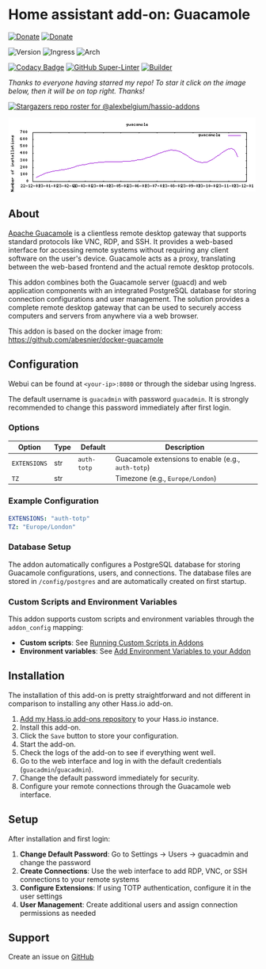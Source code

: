 # Home assistant add-on: Guacamole

[![Donate][donation-badge]](https://www.buymeacoffee.com/alexbelgium)
[![Donate][paypal-badge]](https://www.paypal.com/donate/?hosted_button_id=DZFULJZTP3UQA)

![Version](https://img.shields.io/badge/dynamic/yaml?label=Version&query=%24.version&url=https%3A%2F%2Fraw.githubusercontent.com%2Falexbelgium%2Fhassio-addons%2Fmaster%2Fguacamole%2Fconfig.yaml)
![Ingress](https://img.shields.io/badge/dynamic/yaml?label=Ingress&query=%24.ingress&url=https%3A%2F%2Fraw.githubusercontent.com%2Falexbelgium%2Fhassio-addons%2Fmaster%2Fguacamole%2Fconfig.yaml)
![Arch](https://img.shields.io/badge/dynamic/yaml?color=success&label=Arch&query=%24.arch&url=https%3A%2F%2Fraw.githubusercontent.com%2Falexbelgium%2Fhassio-addons%2Fmaster%2Fguacamole%2Fconfig.yaml)

[![Codacy Badge](https://app.codacy.com/project/badge/Grade/9c6cf10bdbba45ecb202d7f579b5be0e)](https://www.codacy.com/gh/alexbelgium/hassio-addons/dashboard?utm_source=github.com&utm_medium=referral&utm_content=alexbelgium/hassio-addons&utm_campaign=Badge_Grade)
[![GitHub Super-Linter](https://img.shields.io/github/actions/workflow/status/alexbelgium/hassio-addons/weekly-supelinter.yaml?label=Lint%20code%20base)](https://github.com/alexbelgium/hassio-addons/actions/workflows/weekly-supelinter.yaml)
[![Builder](https://img.shields.io/github/actions/workflow/status/alexbelgium/hassio-addons/onpush_builder.yaml?label=Builder)](https://github.com/alexbelgium/hassio-addons/actions/workflows/onpush_builder.yaml)

[donation-badge]: https://img.shields.io/badge/Buy%20me%20a%20coffee%20(no%20paypal)-%23d32f2f?logo=buy-me-a-coffee&style=flat&logoColor=white
[paypal-badge]: https://img.shields.io/badge/Buy%20me%20a%20coffee%20with%20Paypal-0070BA?logo=paypal&style=flat&logoColor=white

_Thanks to everyone having starred my repo! To star it click on the image below, then it will be on top right. Thanks!_

[![Stargazers repo roster for @alexbelgium/hassio-addons](https://raw.githubusercontent.com/alexbelgium/hassio-addons/master/.github/stars2.svg)](https://github.com/alexbelgium/hassio-addons/stargazers)

![downloads evolution](https://raw.githubusercontent.com/alexbelgium/hassio-addons/master/guacamole/stats.png)

## About

[Apache Guacamole](https://guacamole.apache.org/) is a clientless remote desktop gateway that supports standard protocols like VNC, RDP, and SSH. It provides a web-based interface for accessing remote systems without requiring any client software on the user's device. Guacamole acts as a proxy, translating between the web-based frontend and the actual remote desktop protocols.

This addon combines both the Guacamole server (guacd) and web application components with an integrated PostgreSQL database for storing connection configurations and user management. The solution provides a complete remote desktop gateway that can be used to securely access computers and servers from anywhere via a web browser.

This addon is based on the docker image from: https://github.com/abesnier/docker-guacamole

## Configuration

Webui can be found at `<your-ip>:8080` or through the sidebar using Ingress.

The default username is `guacadmin` with password `guacadmin`. It is strongly recommended to change this password immediately after first login.

### Options

| Option | Type | Default | Description |
|--------|------|---------|-------------|
| `EXTENSIONS` | str | `auth-totp` | Guacamole extensions to enable (e.g., `auth-totp`) |
| `TZ` | str | | Timezone (e.g., `Europe/London`) |

### Example Configuration

```yaml
EXTENSIONS: "auth-totp"
TZ: "Europe/London"
```

### Database Setup

The addon automatically configures a PostgreSQL database for storing Guacamole configurations, users, and connections. The database files are stored in `/config/postgres` and are automatically created on first startup.

### Custom Scripts and Environment Variables

This addon supports custom scripts and environment variables through the `addon_config` mapping:

- **Custom scripts**: See [Running Custom Scripts in Addons](https://github.com/alexbelgium/hassio-addons/wiki/Running-custom-scripts-in-Addons)
- **Environment variables**: See [Add Environment Variables to your Addon](https://github.com/alexbelgium/hassio-addons/wiki/Add-Environment-variables-to-your-Addon)

## Installation

The installation of this add-on is pretty straightforward and not different in
comparison to installing any other Hass.io add-on.

1. [Add my Hass.io add-ons repository][repository] to your Hass.io instance.
1. Install this add-on.
1. Click the `Save` button to store your configuration.
1. Start the add-on.
1. Check the logs of the add-on to see if everything went well.
1. Go to the web interface and log in with the default credentials (`guacadmin`/`guacadmin`).
1. Change the default password immediately for security.
1. Configure your remote connections through the Guacamole web interface.

## Setup

After installation and first login:

1. **Change Default Password**: Go to Settings → Users → guacadmin and change the password
2. **Create Connections**: Use the web interface to add RDP, VNC, or SSH connections to your remote systems
3. **Configure Extensions**: If using TOTP authentication, configure it in the user settings
4. **User Management**: Create additional users and assign connection permissions as needed

## Support

Create an issue on [GitHub][repository]

[repository]: https://github.com/alexbelgium/hassio-addons

